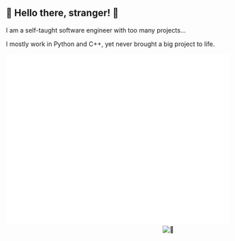## 🌸 Hello there, stranger! 🌸
I am a self-taught software engineer with too many projects...

I mostly work in Python and C++, yet never brought a big project to life.


![Metrics](/github-metrics.svg)
[<img align="right" width="150" alt="🦑" src="https://count.getloli.com/get/@nshout?theme=rule34">](https://github.com/Nshout)
